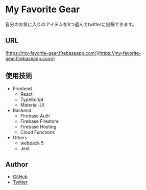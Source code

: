 # My Favorite Gear

自分のお気に入りのアイテムを8つ選んでtwitterに投稿できます。

## URL

[https://my-favorite-gear.firebaseapp.com/](https://my-favorite-gear.firebaseapp.com/)

## 使用技術

- Frontend
  - React
  - TypeScript
  - Material-UI
- Backend
  - Firebase Auth
  - Firebase Firestore
  - Firebase Hosting
  - Cloud Functions
- Others
  - webpack 5
  - Jest
  
## Author

- [GitHub](https://github.com/x7ddf74479jn5)
- [Twitter](https://twitter.com/pandashark6)
